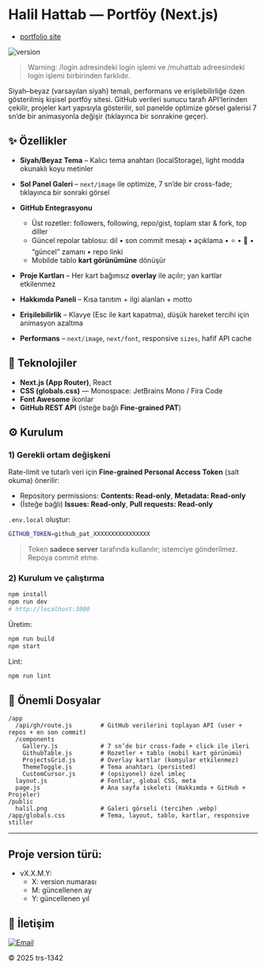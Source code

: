 # Halil Hattab — Portföy (Next.js)

- [portfolio site](https://hattab.vercel.app)

![version](https://img.shields.io/github/v/tag/trs-1342/my-portfolio?label=version)

> Warning:
> /login adresindeki login işlemi ve /muhattab adreesindeki login işlemi birbirinden farklıdır.

Siyah–beyaz (varsayılan siyah) temalı, performans ve erişilebilirliğe özen gösterilmiş kişisel portföy sitesi.
GitHub verileri sunucu tarafı API’lerinden çekilir, projeler kart yapısıyla gösterilir, sol panelde optimize görsel galerisi 7 sn’de bir animasyonla değişir (tıklayınca bir sonrakine geçer).

## ✨ Özellikler

- **Siyah/Beyaz Tema** – Kalıcı tema anahtarı (localStorage), light modda okunaklı koyu metinler
- **Sol Panel Galeri** – `next/image` ile optimize, 7 sn’de bir cross-fade; tıklayınca bir sonraki görsel
- **GitHub Entegrasyonu**

  - Üst rozetler: followers, following, repo/gist, toplam star & fork, top diller
  - Güncel repolar tablosu: dil • son commit mesajı • açıklama • ⭐ • 🍴 • “güncel” zamanı • repo linki
  - Mobilde tablo **kart görünümüne** dönüşür

- **Proje Kartları** – Her kart bağımsız **overlay** ile açılır; yan kartlar etkilenmez
- **Hakkımda Paneli** – Kısa tanıtım + ilgi alanları + motto
- **Erişilebilirlik** – Klavye (Esc ile kart kapatma), düşük hareket tercihi için animasyon azaltma
- **Performans** – `next/image`, `next/font`, responsive `sizes`, hafif API cache

## 🧱 Teknolojiler

- **Next.js (App Router)**, React
- **CSS (globals.css)** — Monospace: JetBrains Mono / Fira Code
- **Font Awesome** ikonlar
- **GitHub REST API** (isteğe bağlı **Fine-grained PAT**)

## ⚙️ Kurulum

### 1) Gerekli ortam değişkeni

Rate-limit ve tutarlı veri için **Fine-grained Personal Access Token** (salt okuma) önerilir:

- Repository permissions: **Contents: Read-only**, **Metadata: Read-only**
- (İsteğe bağlı) **Issues: Read-only**, **Pull requests: Read-only**

`.env.local` oluştur:

```bash
GITHUB_TOKEN=github_pat_XXXXXXXXXXXXXXXX
```

> Token **sadece server** tarafında kullanılır; istemciye gönderilmez. Repoya commit etme.

### 2) Kurulum ve çalıştırma

```bash
npm install
npm run dev
# http://localhost:3000
```

Üretim:

```bash
npm run build
npm start
```

Lint:

```bash
npm run lint
```

## 📁 Önemli Dosyalar

```text
/app
  /api/gh/route.js        # GitHub verilerini toplayan API (user + repos + en son commit)
  /components
    Gallery.js            # 7 sn’de bir cross-fade + click ile ileri
    GithubTable.js        # Rozetler + tablo (mobil kart görünümü)
    ProjectsGrid.js       # Overlay kartlar (komşular etkilenmez)
    ThemeToggle.js        # Tema anahtarı (persisted)
    CustomCursor.js       # (opsiyonel) özel imleç
  layout.js               # Fontlar, global CSS, meta
  page.js                 # Ana sayfa iskeleti (Hakkımda + GitHub + Projeler)
/public
  halil.png               # Galeri görseli (tercihen .webp)
/app/globals.css          # Tema, layout, tablo, kartlar, responsive stiller
```

---

## Proje version türü:

- vX.X.M.Y:
  - X: version numarası
  - M: güncellenen ay
  - Y: güncellenen yıl

## 📧 İletişim

[![Email](https://img.shields.io/badge/E--posta-hattab1342@gmail.com-blue?style=flat&logo=gmail)](mailto:hattab1342@gmail.com)

© 2025 trs-1342

